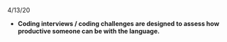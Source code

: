

4/13/20

- **Coding interviews / coding challenges are designed to assess how productive someone can be with the language.**